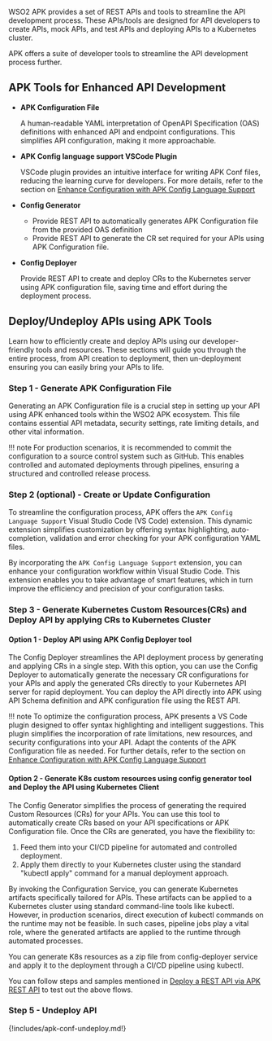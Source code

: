 WSO2 APK provides a set of REST APIs and tools to streamline the API development process. These APIs/tools are designed for API developers to create APIs, mock APIs, and test APIs and deploying APIs to a Kubernetes cluster.

APK offers a suite of developer tools to streamline the API development process further.

## APK Tools for Enhanced API Development

- <b>APK Configuration File</b>

    A human-readable YAML interpretation of OpenAPI Specification (OAS) definitions with enhanced API and endpoint configurations. This simplifies API configuration, making it more approachable.

- <b>APK Config language support VSCode Plugin</b>
    
    VSCode plugin provides an intuitive interface for writing APK Conf files, reducing the learning curve for developers. For more details, refer to the section on [Enhance Configuration with APK Config Language Support]({{base_path}}/en/latest/create-api/create-and-deploy-apis/apk-conf-lang-support)

- <b>Config Generator</b>

    - Provide REST API to automatically generates APK Configuration file from the provided OAS definition 
    - Provide REST API to generate the CR set required for your APIs using APK Configuration file.

- <b>Config Deployer</b>

    Provide REST API to create and deploy CRs to the Kubernetes server using APK configuration file, saving time and effort during the deployment process.

## Deploy/Undeploy APIs using APK Tools

Learn how to efficiently create and deploy APIs using our developer-friendly tools and resources. 
These sections will guide you through the entire process, from API creation to deployment, then un-deployment ensuring you can easily bring your APIs to life.

### Step 1 - Generate APK Configuration File

Generating an APK Configuration file is a crucial step in setting up your API using APK enhanced tools within the WSO2 APK ecosystem. This file contains essential API metadata, security settings, rate limiting details, and other vital information. 

!!! note
    For production scenarios, it is recommended to commit the configuration to a source control system such as GitHub. This enables controlled and automated deployments through pipelines, ensuring a structured and controlled release process.

### Step 2 (optional) - Create or Update Configuration

To streamline the configuration process, APK offers the `APK Config Language Support` Visual Studio Code (VS Code) extension. This dynamic extension simplifies customization by offering syntax highlighting, auto-completion, validation and error checking for your APK configuration YAML files.

By incorporating the `APK Config Language Support` extension, you can enhance your configuration workflow within Visual Studio Code. This extension enables you to take advantage of smart features, which in turn improve the efficiency and precision of your configuration tasks.

### Step 3 - Generate Kubernetes Custom Resources(CRs) and Deploy API by applying CRs to Kubernetes Cluster

#### Option 1 - Deploy API using APK Config Deployer tool 

The Config Deployer streamlines the API deployment process by generating and applying CRs in a single step. With this option, you can use the Config Deployer to automatically generate the necessary CR configurations for your APIs and apply the generated CRs directly to your Kubernetes API server for rapid deployment. You can deploy the API directly into APK using API Schema definition and APK configuration file using the REST API.

!!! note
    To optimize the configuration process, APK presents a VS Code plugin designed to offer syntax highlighting and intelligent suggestions. This plugin simplifies the incorporation of rate limitations, new resources, and security configurations into your API. Adapt the contents of the APK Configuration file as needed. For further details, refer to the section on [Enhance Configuration with APK Config Language Support]({{base_path}}/en/latest/create-api/create-and-deploy-apis/apk-conf-lang-support/)

#### Option 2 - Generate K8s custom resources using config generator tool and Deploy the API using Kubernetes Client

The Config Generator simplifies the process of generating the required Custom Resources (CRs) for your APIs. You can use this tool to automatically create CRs based on your API specifications or APK Configuration file. Once the CRs are generated, you have the flexibility to:

1. Feed them into your CI/CD pipeline for automated and controlled deployment.
2. Apply them directly to your Kubernetes cluster using the standard "kubectl apply" command for a manual deployment approach.

By invoking the Configuration Service, you can generate Kubernetes artifacts specifically tailored for APIs. These artifacts can be applied to a Kubernetes cluster using standard command-line tools like kubectl. However, in production scenarios, direct execution of kubectl commands on the runtime may not be feasible. In such cases, pipeline jobs play a vital role, where the generated artifacts are applied to the runtime through automated processes.

You can generate K8s resources as a zip file from config-deployer service and apply it to the deployment through a CI/CD pipeline using kubectl.

You can follow steps and samples mentioned in [Deploy a REST API via APK REST API]({{base_path}}/en/latest/create-api/create-and-deploy-apis/rest/create-rest-api-using-rest-api/) to test out the above flows.

### Step 5 - Undeploy API

{!includes/apk-conf-undeploy.md!}
